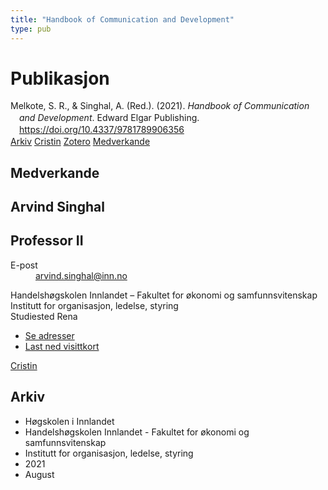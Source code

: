 ```yaml
---
title: "Handbook of Communication and Development"
type: pub
---
```

<h1>Publikasjon</h1>
<article id="csl-bib-container-DSTMRNQN" class="csl-bib-container">
  <div class="csl-bib-body" style="line-height: 1.35; padding-left: 1em; text-indent:-1em;">
  <div class="csl-entry">Melkote, S. R., &amp; Singhal, A. (Red.). (2021). <i>Handbook of Communication and Development</i>. Edward Elgar Publishing. <a href="https://doi.org/10.4337/9781789906356">https://doi.org/10.4337/9781789906356</a></div>
</div>
  <div class="csl-bib-buttons">
    <a href="#taxonomy-article-DSTMRNQN" class="csl-bib-button">Arkiv</a>
    <a href="https://app.cristin.no/results/show.jsf?id=1928522" alt="Cristin URL" class="csl-bib-button">Cristin</a>
    <a href="http://zotero.org/groups/5022929/items/DSTMRNQN" alt="Zotero URL" class="csl-bib-button">Zotero</a>
    <a href="#contributors-article-DSTMRNQN" class="csl-bib-button">Medverkande</a>
  </div>
  <div id="csl-bib-meta-container-DSTMRNQN"></div>
</article>
<div id="csl-bib-meta-DSTMRNQN" class="csl-bib-meta">
  <article id="contributors-article-DSTMRNQN" class="contributors-article">
    <h1>Medverkande</h1>
    <div class="personas">
<div class="vrtx-hinn-person-card">
<div class="photo">
<i class="lar la-user-circle missing-person"></i>
</div>
<div class="info">
<hgroup><h1>Arvind Singhal</h1>
<h2>Professor II</h2>
</hgroup><dl>
<dt>E-post</dt>
<dd>
<a href="mailto:arvind.singhal@inn.no">arvind.singhal@inn.no</a>
</dd>
</dl>
<p>
Handelshøgskolen Innlandet – Fakultet for økonomi og samfunnsvitenskap<br>
Institutt for organisasjon, ledelse, styring<br>
Studiested Rena
</p>
<ul class="vrtx-hinn-links">
<li><a href="https://www.inn.no/finn-en-ansatt/arvind-singhal.html#vrtx-hinn-addresses">Se adresser</a></li>
<li><a href="https://www.inn.no/finn-en-ansatt/arvind-singhal.html?vrtx=vcf">Last ned visittkort</a></li>
</ul>
</div>
</div>
<a href="https://app.cristin.no/persons/show.jsf?id=863653" alt="Cristin URL" class="personas-cristin">Cristin</a>
</div>
  </article>
  <article id="taxonomy-article-DSTMRNQN" class="taxonomy-article">
    <h1>Arkiv</h1>
    <ul>
      <li>Høgskolen i Innlandet</li>
      <li>Handelshøgskolen Innlandet - Fakultet for økonomi og samfunnsvitenskap</li>
      <li>Institutt for organisasjon, ledelse, styring</li>
      <li>2021</li>
      <li>August</li>
    </ul>
  </article>
</div>
